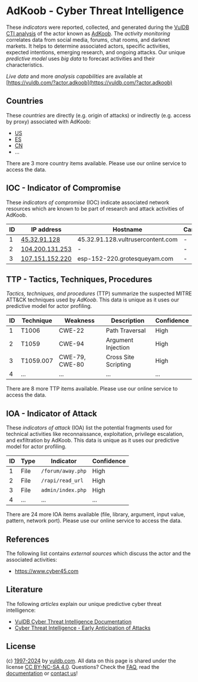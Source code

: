 # AdKoob - Cyber Threat Intelligence

These _indicators_ were reported, collected, and generated during the [VulDB CTI analysis](https://vuldb.com/?kb.cti) of the actor known as [AdKoob](https://vuldb.com/?actor.adkoob). The _activity monitoring_ correlates data from social media, forums, chat rooms, and darknet markets. It helps to determine associated actors, specific activities, expected intentions, emerging research, and ongoing attacks. Our unique _predictive model_ uses _big data_ to forecast activities and their characteristics.

_Live data_ and more _analysis capabilities_ are available at [https://vuldb.com/?actor.adkoob](https://vuldb.com/?actor.adkoob)

## Countries

These _countries_ are directly (e.g. origin of attacks) or indirectly (e.g. access by proxy) associated with AdKoob:

* [US](https://vuldb.com/?country.us)
* [ES](https://vuldb.com/?country.es)
* [CN](https://vuldb.com/?country.cn)
* ...

There are 3 more country items available. Please use our online service to access the data.

## IOC - Indicator of Compromise

These _indicators of compromise_ (IOC) indicate associated network resources which are known to be part of research and attack activities of AdKoob.

ID | IP address | Hostname | Campaign | Confidence
-- | ---------- | -------- | -------- | ----------
1 | [45.32.91.128](https://vuldb.com/?ip.45.32.91.128) | 45.32.91.128.vultrusercontent.com | - | Medium
2 | [104.200.131.253](https://vuldb.com/?ip.104.200.131.253) | - | - | High
3 | [107.151.152.220](https://vuldb.com/?ip.107.151.152.220) | esp-152-220.grotesqueyam.com | - | High

## TTP - Tactics, Techniques, Procedures

_Tactics, techniques, and procedures_ (TTP) summarize the suspected MITRE ATT&CK techniques used by _AdKoob_. This data is unique as it uses our predictive model for actor profiling.

ID | Technique | Weakness | Description | Confidence
-- | --------- | -------- | ----------- | ----------
1 | T1006 | CWE-22 | Path Traversal | High
2 | T1059 | CWE-94 | Argument Injection | High
3 | T1059.007 | CWE-79, CWE-80 | Cross Site Scripting | High
4 | ... | ... | ... | ...

There are 8 more TTP items available. Please use our online service to access the data.

## IOA - Indicator of Attack

These _indicators of attack_ (IOA) list the potential fragments used for technical activities like reconnaissance, exploitation, privilege escalation, and exfiltration by AdKoob. This data is unique as it uses our predictive model for actor profiling.

ID | Type | Indicator | Confidence
-- | ---- | --------- | ----------
1 | File | `/forum/away.php` | High
2 | File | `/rapi/read_url` | High
3 | File | `admin/index.php` | High
4 | ... | ... | ...

There are 24 more IOA items available (file, library, argument, input value, pattern, network port). Please use our online service to access the data.

## References

The following list contains _external sources_ which discuss the actor and the associated activities:

* https://www.cyber45.com

## Literature

The following _articles_ explain our unique predictive cyber threat intelligence:

* [VulDB Cyber Threat Intelligence Documentation](https://vuldb.com/?kb.cti)
* [Cyber Threat Intelligence - Early Anticipation of Attacks](https://www.scip.ch/en/?labs.20201022)

## License

(c) [1997-2024](https://vuldb.com/?kb.changelog) by [vuldb.com](https://vuldb.com/?kb.about). All data on this page is shared under the license [CC BY-NC-SA 4.0](https://creativecommons.org/licenses/by-nc-sa/4.0/). Questions? Check the [FAQ](https://vuldb.com/?kb.faq), read the [documentation](https://vuldb.com/?kb) or [contact us](https://vuldb.com/?contact)!
